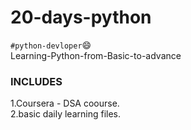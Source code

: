 # 20-days-python
`#python-devloper`:smile:<br/>
Learning-Python-from-Basic-to-advance
### INCLUDES 
1.Coursera - DSA coourse.<br/>
2.basic daily learning files.
